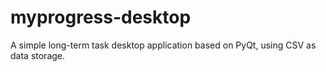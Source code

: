 # myprogress-desktop
A simple long-term task desktop application based on PyQt, using CSV as data storage.
